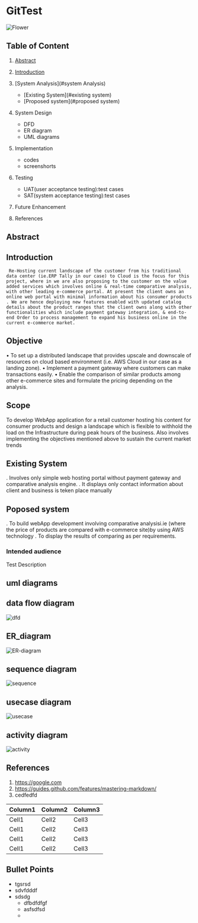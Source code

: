 # GitTest

![Flower](https://github.com/asimmhd/GitTest/blob/master/images/download.jpg)

## Table of Content

1. [Abstract](#abstract)
2. [Introduction](#introduction)
    
3. [System Analysis](#system Analysis)
    * [Existing System](#existing system)
    * [Proposed system](#proposed system)
4. System Design
   * DFD
   * ER diagram
   * UML diagrams
5. Implementation
    * codes
    * screenshorts
6. Testing
    * UAT(user acceptance testing):test cases
    * SAT(system acceptance testing):test cases
7. Future Enhancement
8. References


## Abstract


## Introduction

     Re-Hosting current landscape of the customer from his traditional data center (ie.ERP Tally in our case) to Cloud is the focus for this project, where in we are also proposing to the customer on the value added services which involves online & real-time comparative analysis, with other leading e-commerce portal. At present the client owns an online web portal with minimal information about his consumer products . We are hence deploying new features enabled with updated catalog details about the product ranges that the client owns along with other functionalities which include payment gateway integration, & end-to-end Order to process management to expand his business online in the current e-commerce market.
## Objective
•   To set up a distributed landscape that provides upscale and downscale of resources on cloud based environment (i.e. AWS Cloud in our case as a landing zone).
•	Implement a payment gateway where customers can make transactions easily.
•   Enable the comparison of similar products among other e-commerce sites and formulate the pricing depending on the analysis.

## Scope
To develop WebApp application for a retail customer hosting his content for consumer products and design a landscape which is flexible to withhold the load on the Infrastructure during peak hours of the business. Also involves implementing the objectives mentioned above to sustain the current market trends

## Existing System
.   Involves only simple web hosting portal without payment gateway and comparative analysis engine.
.   It displays only contact information about client and business is teken place manually
## Poposed system
.   To build webApp development involving comparative analysisi.ie (where the price of products are compared with e-commerce site)by using AWS technology
.   To display the results of comparing as per requirements.

### Intended audience

Test Description


## uml diagrams
## data flow diagram
![dfd](https://github.com/asimmhd/GitTest/blob/master/images/modidfd.PNG)
## ER_diagram
![ER-diagram](https://github.com/asimmhd/GitTest/blob/master/images/ERdiagram.PNG)
## sequence diagram
![sequence](https://github.com/asimmhd/GitTest/blob/master/images/sequence.jpg)
## usecase diagram
![usecase](https://github.com/asimmhd/GitTest/blob/master/images/modiusecase.jpg)
## activity diagram
![activity](https://github.com/asimmhd/GitTest/blob/master/images/activity.jpg)

## References

1. https://google.com
2. https://guides.github.com/features/mastering-markdown/
3. cedfedfd

|Column1|Column2|Column3|
|---|---|---|
|Cell1|Cell2|Cell3|
|Cell1|Cell2|Cell3|
|Cell1|Cell2|Cell3|
|Cell1|Cell2|Cell3|































































## Bullet Points 

* tgsrsd
* sdvfdddf
* sdsdg
    * dfbdfdfgf
    * asfsdfsd
    * 